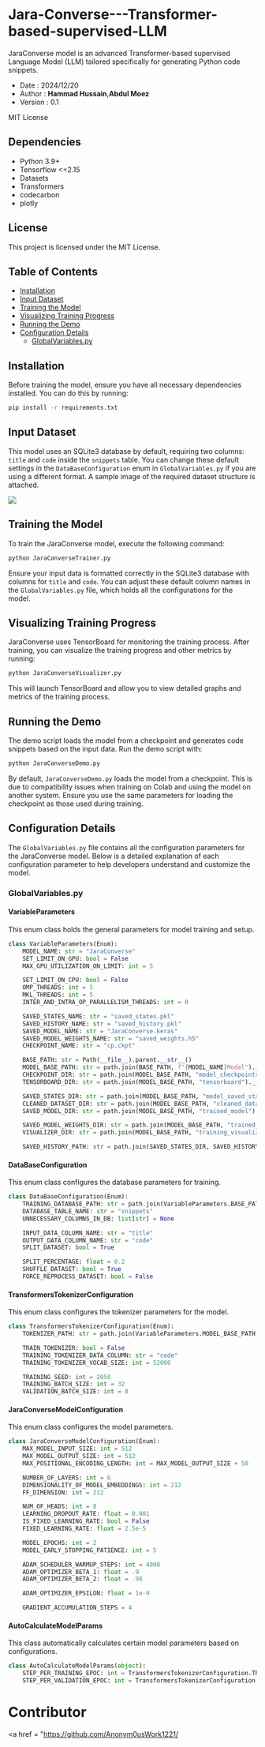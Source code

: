 # Jara-Converse---Transformer-based-supervised-LLM
JaraConverse model is an advanced Transformer-based supervised Language Model (LLM) tailored specifically for generating Python code snippets.

 *  Date   : 2024/12/20
 *  Author :  **__Hammad Hussain__**,**__Abdul Moez__**
 *  Version : 0.1

 MIT License

## Dependencies
* Python 3.9+
* Tensorflow <=2.15
* Datasets
* Transformers
* codecarbon
* plotly

## License
This project is licensed under the MIT License.

## Table of Contents
- [Installation](#installation)
- [Input Dataset](#input-dataset)
- [Training the Model](#training-the-model)
- [Visualizing Training Progress](#visualizing-training-progress)
- [Running the Demo](#running-the-demo)
- [Configuration Details](#configuration-details)
  - [GlobalVariables.py](#globalvariablespy)

## Installation
Before training the model, ensure you have all necessary dependencies installed. You can do this by running:
```bash
pip install -r requirements.txt
```

## Input Dataset
This model uses an SQLite3 database by default, requiring two columns:
`title` and `code` inside the `snippets` table. You can change these default settings in the `DataBaseConfiguration` enum in `GlobalVariables.py` if you are using a different format.
A sample image of the required dataset structure is attached.

<a href = "Images/database_samples.png">
  <img src = "Images/database_samples.png"/>
</a>

## Training the Model
To train the JaraConverse model, execute the following command:

```bash
python JaraConverseTrainer.py
```

Ensure your input data is formatted correctly in the SQLite3 database with columns for `title` and `code`. You can adjust these default column names in the `GlobalVariables.py` file, which holds all the configurations for the model.

## Visualizing Training Progress
JaraConverse uses TensorBoard for monitoring the training process. After training, you can visualize the training progress and other metrics by running:

```bash
python JaraConverseVisualizer.py
```

This will launch TensorBoard and allow you to view detailed graphs and metrics of the training process.

## Running the Demo
The demo script loads the model from a checkpoint and generates code snippets based on the input data. Run the demo script with:

```bash
python JaraConverseDemo.py
```

By default, `JaraConverseDemo.py` loads the model from a checkpoint. This is due to compatibility issues when training on Colab and using the model on another system. Ensure you use the same parameters for loading the checkpoint as those used during training.

## Configuration Details
The `GlobalVariables.py` file contains all the configuration parameters for the JaraConverse model. Below is a detailed explanation of each configuration parameter to help developers understand and customize the model.

### GlobalVariables.py
#### VariableParameters
This enum class holds the general parameters for model training and setup.

```python
class VariableParameters(Enum):
    MODEL_NAME: str = "JaraConverse"
    SET_LIMIT_ON_GPU: bool = False
    MAX_GPU_UTILIZATION_ON_LIMIT: int = 5

    SET_LIMIT_ON_CPU: bool = False
    OMP_THREADS: int = 5
    MKL_THREADS: int = 5
    INTER_AND_INTRA_OP_PARALLELISM_THREADS: int = 0

    SAVED_STATES_NAME: str = "saved_states.pkl"
    SAVED_HISTORY_NAME: str = "saved_history.pkl"
    SAVED_MODEL_NAME: str = "JaraConverse.keras"
    SAVED_MODEL_WEIGHTS_NAME: str = "saved_weights.h5"
    CHECKPOINT_NAME: str = "cp.ckpt"

    BASE_PATH: str = Path(__file__).parent.__str__()
    MODEL_BASE_PATH: str = path.join(BASE_PATH, f"{MODEL_NAME}Model").__str__()
    CHECKPOINT_DIR: str = path.join(MODEL_BASE_PATH, "model_checkpoints").__str__()
    TENSORBOARD_DIR: str = path.join(MODEL_BASE_PATH, "tensorboard").__str__()

    SAVED_STATES_DIR: str = path.join(MODEL_BASE_PATH, "model_saved_states").__str__()
    CLEANED_DATASET_DIR: str = path.join(MODEL_BASE_PATH, "cleaned_dataset").__str__()
    SAVED_MODEL_DIR: str = path.join(MODEL_BASE_PATH, "trained_model").__str__()

    SAVED_MODEL_WEIGHTS_DIR: str = path.join(MODEL_BASE_PATH, "trained_weights").__str__()
    VISUALIZER_DIR: str = path.join(MODEL_BASE_PATH, "training_visualization").__str__()

    SAVED_HISTORY_PATH: str = path.join(SAVED_STATES_DIR, SAVED_HISTORY_NAME).__str__()
```

#### DataBaseConfiguration
This enum class configures the database parameters for training.

```python
class DataBaseConfiguration(Enum):
    TRAINING_DATABASE_PATH: str = path.join(VariableParameters.BASE_PATH.value, "python_code_snippets.db").__str__()
    DATABASE_TABLE_NAME: str = "snippets"
    UNNECESSARY_COLUMNS_IN_DB: list[str] = None

    INPUT_DATA_COLUMN_NAME: str = "title"
    OUTPUT_DATA_COLUMN_NAME: str = "code"
    SPLIT_DATASET: bool = True

    SPLIT_PERCENTAGE: float = 0.2
    SHUFFLE_DATASET: bool = True
    FORCE_REPROCESS_DATASET: bool = False
```

#### TransformersTokenizerConfiguration
This enum class configures the tokenizer parameters for the model.

```python
class TransformersTokenizerConfiguration(Enum):
    TOKENIZER_PATH: str = path.join(VariableParameters.MODEL_BASE_PATH.value, "JaraConverseTokenizer").__str__()

    TRAIN_TOKENIZER: bool = False
    TRAINING_TOKENIZER_DATA_COLUMN: str = "code"
    TRAINING_TOKENIZER_VOCAB_SIZE: int = 52000

    TRAINING_SEED: int = 2050
    TRAINING_BATCH_SIZE: int = 32
    VALIDATION_BATCH_SIZE: int = 8
```

#### JaraConverseModelConfiguration
This enum class configures the model parameters.

```python
class JaraConverseModelConfiguration(Enum):
    MAX_MODEL_INPUT_SIZE: int = 512
    MAX_MODEL_OUTPUT_SIZE: int = 512
    MAX_POSITIONAL_ENCODING_LENGTH: int = MAX_MODEL_OUTPUT_SIZE + 50

    NUMBER_OF_LAYERS: int = 6
    DIMENSIONALITY_OF_MODEL_EMBEDDINGS: int = 212
    FF_DIMENSION: int = 212

    NUM_OF_HEADS: int = 8
    LEARNING_DROPOUT_RATE: float = 0.001
    IS_FIXED_LEARNING_RATE: bool = False
    FIXED_LEARNING_RATE: float = 2.5e-5

    MODEL_EPOCHS: int = 2
    MODEL_EARLY_STOPPING_PATIENCE: int = 5

    ADAM_SCHEDULER_WARMUP_STEPS: int = 4000
    ADAM_OPTIMIZER_BETA_1: float = .9
    ADAM_OPTIMIZER_BETA_2: float = .98

    ADAM_OPTIMIZER_EPSILON: float = 1e-9

    GRADIENT_ACCUMULATION_STEPS = 4
```

#### AutoCalculateModelParams
This class automatically calculates certain model parameters based on configurations.

```python
class AutoCalculateModelParams(object):
    STEP_PER_TRAINING_EPOC: int = TransformersTokenizerConfiguration.TRAINING_BATCH_SIZE.value
    STEP_PER_VALIDATION_EPOC: int = TransformersTokenizerConfiguration.VALIDATION_BATCH_SIZE.value
```


# Contributor

<a href = "https://github.com/Anonym0usWork1221/
</a>

